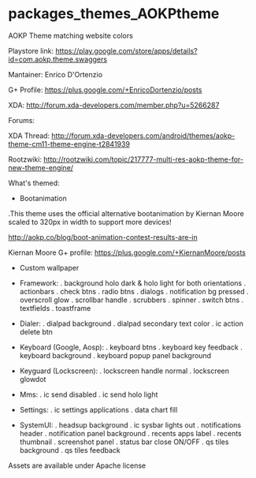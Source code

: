 packages_themes_AOKPtheme
=========================

AOKP Theme matching website colors

Playstore link: https://play.google.com/store/apps/details?id=com.aokp.theme.swaggers

Mantainer: Enrico D'Ortenzio

G+ Profile: https://plus.google.com/+EnricoDortenzio/posts

XDA: http://forum.xda-developers.com/member.php?u=5266287


Forums:

XDA Thread: http://forum.xda-developers.com/android/themes/aokp-theme-cm11-theme-engine-t2841939

Rootzwiki: http://rootzwiki.com/topic/217777-multi-res-aokp-theme-for-new-theme-engine/



What's themed:

- Bootanimation

 .This theme uses the official alternative bootanimation by Kiernan Moore scaled to 320px in width to 
  support more devices! 

  http://aokp.co/blog/boot-animation-contest-results-are-in

  Kiernan Moore G+ profile:
  https://plus.google.com/+KiernanMoore/posts

- Custom wallpaper

- Framework:
 . background holo dark & holo light for both orientations
 . actionbars
 . check btns
 . radio btns
 . dialogs
 . notification bg pressed
 . overscroll glow
 . scrollbar handle
 . scrubbers
 . spinner
 . switch btns
 . textfields
 . toastframe

- Dialer:
 . dialpad background
 . dialpad secondary text color
 . ic action delete btn

- Keyboard (Google, Aosp):
 . keyboard btns
 . keyboard key feedback
 . keyboard background
 . keyboard popup panel background

- Keyguard (Lockscreen):
 . lockscreen handle normal
 . lockscreen glowdot

- Mms:
 . ic send disabled
 . ic send holo light

- Settings:
 . ic settings applications 
 . data chart fill

- SystemUI:
 . headsup background
 . ic sysbar lights out
 . notifications header
 . notification panel background
 . recents apps label
 . recents thumbnail
 . screenshot panel
 . status bar close ON/OFF
 . qs tiles background
 . qs tiles feedback


Assets are available under Apache license

